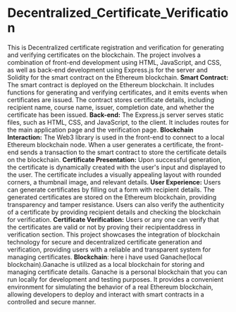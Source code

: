 # Decentralized_Certificate_Verification
This is Decentralized certificate registration and verification for generating and verifying certificates on the blockchain. The project involves a combination of front-end development using HTML, JavaScript, and CSS, as well as back-end development using Express.js for the server and Solidity for the smart contract on the Ethereum blockchain.
**Smart Contract:**
The smart contract is deployed on the Ethereum blockchain. It includes functions for generating and verifying certificates, and it emits events when certificates are issued.
The contract stores certificate details, including recipient name, course name, issuer, completion date, and whether the certificate has been issued.
 **Back-end:**
The Express.js server serves static files, such as HTML, CSS, and JavaScript, to the client.
It includes routes for the main application page and the verification page.
**Blockchain Interaction:**
The Web3 library is used in the front-end to connect to a local Ethereum blockchain node.
When a user generates a certificate, the front-end sends a transaction to the smart contract to store the certificate details on the blockchain.
**Certificate Presentation:**
Upon successful generation, the certificate is dynamically created with the user's input and displayed to the user.
The certificate includes a visually appealing layout with rounded corners, a thumbnail image, and relevant details.
**User Experience:**
Users can generate certificates by filling out a form with recipient details.
The generated certificates are stored on the Ethereum blockchain, providing transparency and tamper resistance.
Users can also verify the authenticity of a certificate by providing recipient details and checking the blockchain for verification.
**Certificate Verification:**
Users or any one can verify that the certificates are valid or not by proving their recipientaddress in verification section.
This project showcases the integration of blockchain technology for secure and decentralized certificate generation and verification, providing users with a reliable and transparent system for managing certificates.
**Blockchain**:
here i have used Ganache(local blockchain).Ganache is utilized as a local blockchain for storing and managing certificate details. Ganache is a personal blockchain that you can run locally for development and testing purposes. It provides a convenient environment for simulating the behavior of a real Ethereum blockchain, allowing developers to deploy and interact with smart contracts in a controlled and secure manner.

